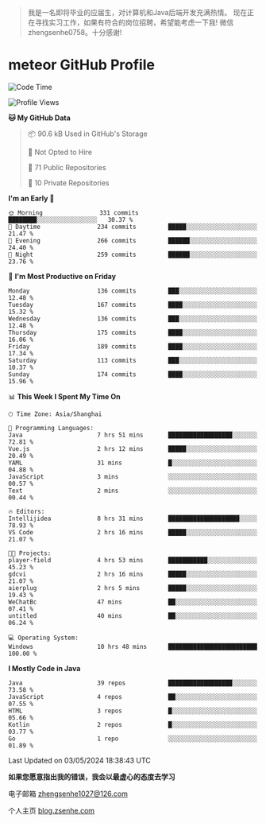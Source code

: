 > 我是一名即将毕业的应届生，对计算机和Java后端开发充满热情。
> 现在正在寻找实习工作，如果有符合的岗位招聘，希望能考虑一下我!
> 微信 zhengsenhe0758。十分感谢!

# meteor  GitHub Profile 

<!--START_SECTION:waka-->
![Code Time](http://img.shields.io/badge/Code%20Time-11%20hrs%2031%20mins-blue)

![Profile Views](http://img.shields.io/badge/Profile%20Views-79-blue)

**🐱 My GitHub Data** 

> 📦 90.6 kB Used in GitHub's Storage 
 > 
> 🚫 Not Opted to Hire
 > 
> 📜 71 Public Repositories 
 > 
> 🔑 10 Private Repositories 
 > 
**I'm an Early 🐤** 

```text
🌞 Morning                331 commits         ████████░░░░░░░░░░░░░░░░░   30.37 % 
🌆 Daytime                234 commits         █████░░░░░░░░░░░░░░░░░░░░   21.47 % 
🌃 Evening                266 commits         ██████░░░░░░░░░░░░░░░░░░░   24.40 % 
🌙 Night                  259 commits         ██████░░░░░░░░░░░░░░░░░░░   23.76 % 
```
📅 **I'm Most Productive on Friday** 

```text
Monday                   136 commits         ███░░░░░░░░░░░░░░░░░░░░░░   12.48 % 
Tuesday                  167 commits         ████░░░░░░░░░░░░░░░░░░░░░   15.32 % 
Wednesday                136 commits         ███░░░░░░░░░░░░░░░░░░░░░░   12.48 % 
Thursday                 175 commits         ████░░░░░░░░░░░░░░░░░░░░░   16.06 % 
Friday                   189 commits         ████░░░░░░░░░░░░░░░░░░░░░   17.34 % 
Saturday                 113 commits         ███░░░░░░░░░░░░░░░░░░░░░░   10.37 % 
Sunday                   174 commits         ████░░░░░░░░░░░░░░░░░░░░░   15.96 % 
```


📊 **This Week I Spent My Time On** 

```text
🕑︎ Time Zone: Asia/Shanghai

💬 Programming Languages: 
Java                     7 hrs 51 mins       ██████████████████░░░░░░░   72.81 % 
Vue.js                   2 hrs 12 mins       █████░░░░░░░░░░░░░░░░░░░░   20.49 % 
YAML                     31 mins             █░░░░░░░░░░░░░░░░░░░░░░░░   04.88 % 
JavaScript               3 mins              ░░░░░░░░░░░░░░░░░░░░░░░░░   00.57 % 
Text                     2 mins              ░░░░░░░░░░░░░░░░░░░░░░░░░   00.44 % 

🔥 Editors: 
Intellijidea             8 hrs 31 mins       ████████████████████░░░░░   78.93 % 
VS Code                  2 hrs 16 mins       █████░░░░░░░░░░░░░░░░░░░░   21.07 % 

🐱‍💻 Projects: 
player-field             4 hrs 53 mins       ███████████░░░░░░░░░░░░░░   45.23 % 
gdcvi                    2 hrs 16 mins       █████░░░░░░░░░░░░░░░░░░░░   21.07 % 
aierplug                 2 hrs 5 mins        █████░░░░░░░░░░░░░░░░░░░░   19.43 % 
WeChatBc                 47 mins             ██░░░░░░░░░░░░░░░░░░░░░░░   07.41 % 
untitled                 40 mins             ██░░░░░░░░░░░░░░░░░░░░░░░   06.24 % 

💻 Operating System: 
Windows                  10 hrs 48 mins      █████████████████████████   100.00 % 
```

**I Mostly Code in Java** 

```text
Java                     39 repos            ██████████████████░░░░░░░   73.58 % 
JavaScript               4 repos             ██░░░░░░░░░░░░░░░░░░░░░░░   07.55 % 
HTML                     3 repos             █░░░░░░░░░░░░░░░░░░░░░░░░   05.66 % 
Kotlin                   2 repos             █░░░░░░░░░░░░░░░░░░░░░░░░   03.77 % 
Go                       1 repo              ░░░░░░░░░░░░░░░░░░░░░░░░░   01.89 % 
```




 Last Updated on 03/05/2024 18:38:43 UTC
<!--END_SECTION:waka-->


**如果您愿意指出我的错误，我会以最虚心的态度去学习**

电子邮箱 zhengsenhe1027@126.com

个人主页 [blog.zsenhe.com](http://blog.zsenhe.com/)


